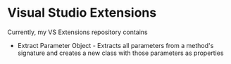 # Visual Studio Extensions

Currently, my VS Extensions repository contains

* Extract Parameter Object - Extracts all parameters from a method's signature and creates a new class with those parameters as properties
